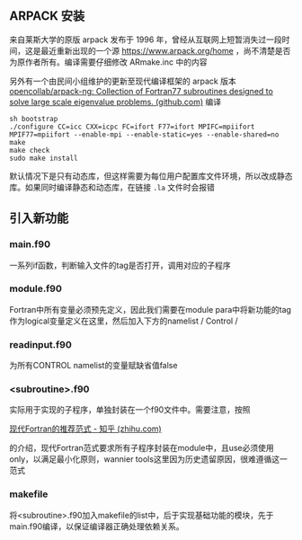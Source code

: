 ## ARPACK 安装
来自莱斯大学的原版 arpack 发布于 1996 年，曾经从互联网上短暂消失过一段时间，这是最近重新出现的一个源 https://www.arpack.org/home ，尚不清楚是否为原作者所有。编译需要仔细修改 ARmake.inc 中的内容

另外有一个由民间小组维护的更新至现代编译框架的 arpack 版本
[opencollab/arpack-ng: Collection of Fortran77 subroutines designed to solve large scale eigenvalue problems. (github.com)](https://github.com/opencollab/arpack-ng)
编译
```
sh bootstrap
./configure CC=icc CXX=icpc FC=ifort F77=ifort MPIFC=mpiifort MPIF77=mpiifort --enable-mpi --enable-static=yes --enable-shared=no
make
make check
sudo make install
```
默认情况下是只有动态库，但这样需要为每位用户配置库文件环境，所以改成静态库。如果同时编译静态和动态库，在链接 `.la` 文件时会报错

## 引入新功能

### main.f90

一系列if函数，判断输入文件的tag是否打开，调用对应的子程序
### module.f90

Fortran中所有变量必须预先定义，因此我们需要在module para中将新功能的tag作为logical变量定义在这里，然后加入下方的namelist / Control /
### readinput.f90

为所有CONTROL namelist的变量赋缺省值false
### \<subroutine\>.f90

实际用于实现的子程序，单独封装在一个f90文件中。需要注意，按照

[现代Fortran的推荐范式 - 知乎 (zhihu.com)](https://zhuanlan.zhihu.com/p/100615040 "现代Fortran的推荐范式 - 知乎 (zhihu.com)")

的介绍，现代Fortran范式要求所有子程序封装在module中，且use必须使用only，以满足最小化原则，wannier tools这里因为历史遗留原因，很难遵循这一范式
### makefile

将\<subroutine>.f90加入makefile的list中，后于实现基础功能的模块，先于main.f90编译，以保证编译器正确处理依赖关系。